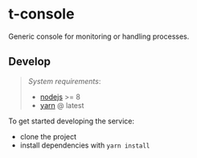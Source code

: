 # t-console

Generic console for monitoring or handling processes.

## Develop

> _System requirements_:
>
> -   [nodejs](https://nodejs.org/en/) >= 8
> -   [yarn](https://yarnpkg.com/en/) @ latest

To get started developing the service:

-   clone the project
-   install dependencies with `yarn install`
